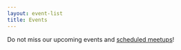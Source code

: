 ```yaml
---
layout: event-list
title: Events
---
```


Do not miss our upcoming events and [scheduled meetups](/pages/meetups.html#meetups-scheduled-for-2021)!
